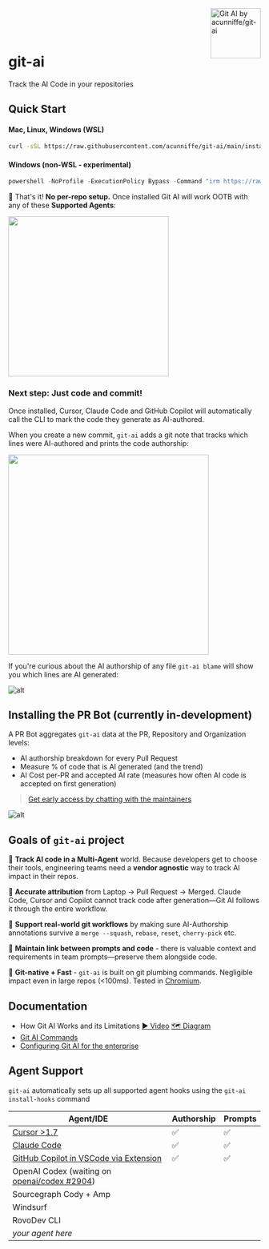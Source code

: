 
<div>
<img src="https://github.com/acunniffe/git-ai/raw/main/assets/docs/git-ai.png" align="right"
     alt="Git AI by acunniffe/git-ai" width="100" height="100" />

</div>
<div style="margin-top: 90px">
<h1 align="left"><b>git-ai</b></h1>
</div>
<p align="left">Track the AI Code in your repositories</p>

## Quick Start 

#### Mac, Linux, Windows (WSL)

```bash
curl -sSL https://raw.githubusercontent.com/acunniffe/git-ai/main/install.sh | bash
```

#### Windows (non-WSL - experimental)

```powershell
powershell -NoProfile -ExecutionPolicy Bypass -Command "irm https://raw.githubusercontent.com/acunniffe/git-ai/main/install.ps1 | iex"
```

🎊 That's it! **No per-repo setup.** Once installed Git AI will work OOTB with any of these **Supported Agents**:  

<img src="https://github.com/acunniffe/git-ai/raw/main/assets/docs/supported-agents.png" width="320" />

### Next step: **Just code and commit!**
Once installed, Cursor, Claude Code and GitHub Copilot will automatically call the CLI to mark the code they generate as AI-authored. 

When you create a new commit, `git-ai` adds a git note that tracks which lines were AI-authored and prints the code authorship: 

<img src="https://github.com/acunniffe/git-ai/raw/main/assets/docs/graph.jpg" width="400" />

If you're curious about the AI authorship of any file `git-ai blame` will show you which lines are AI generated:

![alt](https://github.com/acunniffe/git-ai/raw/main/assets/docs/blame-cmd.jpg)

## Installing the PR Bot (currently in-development)

A PR Bot aggregates `git-ai` data at the PR, Repository and Organization levels: 

- AI authorship breakdown for every Pull Request
- Measure % of code that is AI generated (and the trend)
- AI Cost per-PR and accepted AI rate (measures how often AI code is accepted on first generation)

> [Get early access by chatting with the maintainers](https://calendly.com/acunniffe/meeting-with-git-ai-authors)

![alt](https://github.com/acunniffe/git-ai/raw/main/assets/docs/bot.png)


## Goals of `git-ai` project

🤖 **Track AI code in a Multi-Agent** world. Because developers get to choose their tools, engineering teams need a **vendor agnostic** way to track AI impact in their repos. 

🎯 **Accurate attribution** from Laptop → Pull Request → Merged. Claude Code, Cursor and Copilot cannot track code after generation—Git AI follows it through the entire workflow. 

🔄 **Support real-world git workflows** by making sure AI-Authorship annotations survive a `merge --squash`, `rebase`, `reset`, `cherry-pick` etc.

🔗 **Maintain link between prompts and code** - there is valuable context and requirements in team prompts—preserve them alongside code. 

🚀 **Git-native + Fast** - `git-ai` is built on git plumbing commands. Negligible impact even in large repos (&lt;100ms). Tested in [Chromium](https://github.com/chromium/chromium).


## Documentation
- How Git AI Works and its Limitations [▶️ Video](https://youtube.com) [🗺️ Diagram](https://usegitai.com/docs/how-git-ai-works)
- [Git AI Commands](https://usegitai.com/docs/reference)
- [Configuring Git AI for the enterprise](https://usegitai.com/docs/enterprise-configuration)

## Agent Support

`git-ai` automatically sets up all supported agent hooks using the `git-ai install-hooks` command

| Agent/IDE | Authorship | Prompts |
| --- | --- | --- |
| [Cursor &gt;1.7](https://usegitai.com/docs/cursor) | ✅ | ✅ |
| [Claude Code](https://usegitai.com/docs/claude-code) | ✅ | ✅ |
| [GitHub Copilot in VSCode via Extension](https://usegitai.com/docs/vs-code-github-copilot) | ✅ | ✅ |
| OpenAI Codex (waiting on [openai/codex #2904](https://github.com/openai/codex/pull/2904)) |  |  |
| Sourcegraph Cody + Amp |  |  |
| Windsurf |  |  |
| RovoDev CLI |  |  |
| _your agent here_ |  |  |

